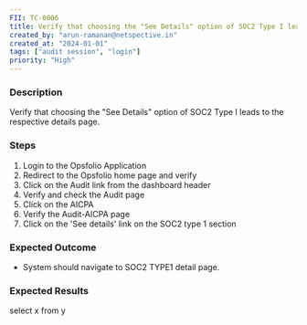 ```yaml
---
FII: TC-0006
title: Verify that choosing the "See Details" option of SOC2 Type I leads to the respective details page.
created_by: "arun-ramanan@netspective.in"
created_at: "2024-01-01"
tags: ["audit session", "login"]
priority: "High"
---
```

### Description
Verify that choosing the "See Details" option of SOC2 Type I leads to the respective details page.

### Steps

1. Login to the Opsfolio Application
2. Redirect to the Opsfolio home page and verify
3. Click on the Audit link from the dashboard header                                                       
4. Verify and check the Audit page                
5. Click on the AICPA                                  
6. Verify the Audit-AICPA page                       
7. Click on the 'See details' link on the SOC2 type 1 section

### Expected Outcome

- System should navigate to SOC2 TYPE1 detail page.

### Expected Results
<query-result>select x from y</query-result>